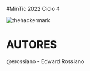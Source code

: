#MinTic 2022 Ciclo 4

![thehackermark](https://github.com/erossiano/thehackermark/blob/main/thm.jpg)



# AUTORES

@erossiano - Edward Rossiano